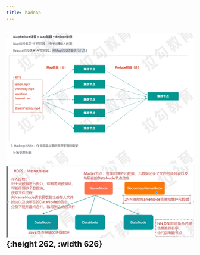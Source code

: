 ```yaml
---
title: hadoop
---
```


## ![image.png](/assets/pages_hadoop_1614396398937_0.png) ![image.png](/assets/pages_hadoop_1614396108286_0.png){:height 262, :width 626}
